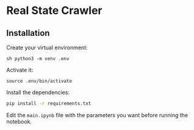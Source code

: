 # Real State Crawler

## Installation

Create your virtual environment:
```
sh python3 -m venv .env
```

Activate it:
```
source .env/bin/activate
```

Install the dependencies:
```sh
pip install -r requirements.txt
```

Edit the `main.ipynb` file with the parameters you want before running the notebook.